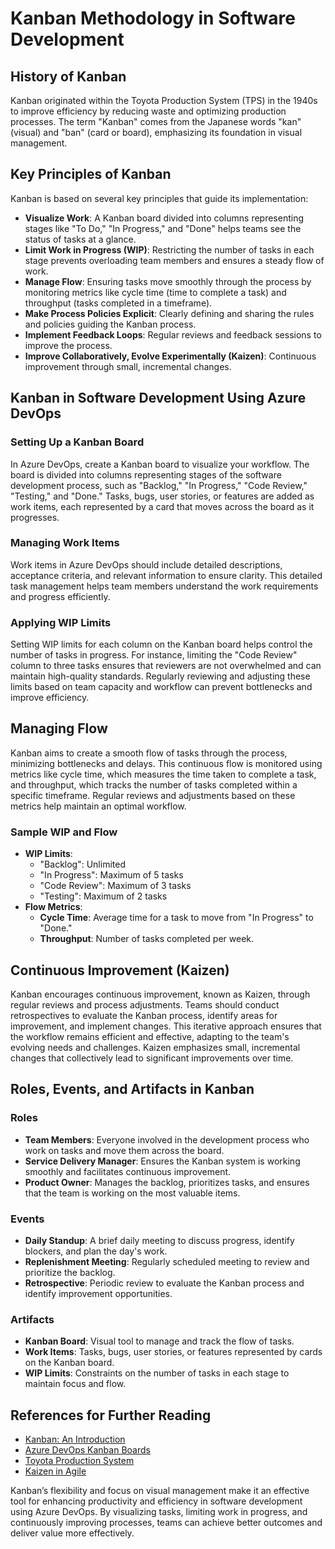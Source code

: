 # Kanban Methodology in Software Development

## History of Kanban

Kanban originated within the Toyota Production System (TPS) in the 1940s to improve efficiency by reducing waste and optimizing production processes. The term "Kanban" comes from the Japanese words "kan" (visual) and "ban" (card or board), emphasizing its foundation in visual management.

## Key Principles of Kanban

Kanban is based on several key principles that guide its implementation:

- **Visualize Work**: A Kanban board divided into columns representing stages like "To Do," "In Progress," and "Done" helps teams see the status of tasks at a glance.
- **Limit Work in Progress (WIP)**: Restricting the number of tasks in each stage prevents overloading team members and ensures a steady flow of work.
- **Manage Flow**: Ensuring tasks move smoothly through the process by monitoring metrics like cycle time (time to complete a task) and throughput (tasks completed in a timeframe).
- **Make Process Policies Explicit**: Clearly defining and sharing the rules and policies guiding the Kanban process.
- **Implement Feedback Loops**: Regular reviews and feedback sessions to improve the process.
- **Improve Collaboratively, Evolve Experimentally (Kaizen)**: Continuous improvement through small, incremental changes.

## Kanban in Software Development Using Azure DevOps

### Setting Up a Kanban Board

In Azure DevOps, create a Kanban board to visualize your workflow. The board is divided into columns representing stages of the software development process, such as "Backlog," "In Progress," "Code Review," "Testing," and "Done." Tasks, bugs, user stories, or features are added as work items, each represented by a card that moves across the board as it progresses.

### Managing Work Items

Work items in Azure DevOps should include detailed descriptions, acceptance criteria, and relevant information to ensure clarity. This detailed task management helps team members understand the work requirements and progress efficiently.

### Applying WIP Limits

Setting WIP limits for each column on the Kanban board helps control the number of tasks in progress. For instance, limiting the "Code Review" column to three tasks ensures that reviewers are not overwhelmed and can maintain high-quality standards. Regularly reviewing and adjusting these limits based on team capacity and workflow can prevent bottlenecks and improve efficiency.

## Managing Flow

Kanban aims to create a smooth flow of tasks through the process, minimizing bottlenecks and delays. This continuous flow is monitored using metrics like cycle time, which measures the time taken to complete a task, and throughput, which tracks the number of tasks completed within a specific timeframe. Regular reviews and adjustments based on these metrics help maintain an optimal workflow.

### Sample WIP and Flow

- **WIP Limits**:
  - "Backlog": Unlimited
  - "In Progress": Maximum of 5 tasks
  - "Code Review": Maximum of 3 tasks
  - "Testing": Maximum of 2 tasks
- **Flow Metrics**:
  - **Cycle Time**: Average time for a task to move from "In Progress" to "Done."
  - **Throughput**: Number of tasks completed per week.

## Continuous Improvement (Kaizen)

Kanban encourages continuous improvement, known as Kaizen, through regular reviews and process adjustments. Teams should conduct retrospectives to evaluate the Kanban process, identify areas for improvement, and implement changes. This iterative approach ensures that the workflow remains efficient and effective, adapting to the team's evolving needs and challenges. Kaizen emphasizes small, incremental changes that collectively lead to significant improvements over time.

## Roles, Events, and Artifacts in Kanban

### Roles

- **Team Members**: Everyone involved in the development process who work on tasks and move them across the board.
- **Service Delivery Manager**: Ensures the Kanban system is working smoothly and facilitates continuous improvement.
- **Product Owner**: Manages the backlog, prioritizes tasks, and ensures that the team is working on the most valuable items.

### Events

- **Daily Standup**: A brief daily meeting to discuss progress, identify blockers, and plan the day's work.
- **Replenishment Meeting**: Regularly scheduled meeting to review and prioritize the backlog.
- **Retrospective**: Periodic review to evaluate the Kanban process and identify improvement opportunities.

### Artifacts

- **Kanban Board**: Visual tool to manage and track the flow of tasks.
- **Work Items**: Tasks, bugs, user stories, or features represented by cards on the Kanban board.
- **WIP Limits**: Constraints on the number of tasks in each stage to maintain focus and flow.

## References for Further Reading

- [Kanban: An Introduction](https://www.atlassian.com/agile/kanban)
- [Azure DevOps Kanban Boards](https://docs.microsoft.com/en-us/azure/devops/boards/boards/kanban-overview)
- [Toyota Production System](https://www.toyota-global.com/company/vision_philosophy/toyota_production_system/)
- [Kaizen in Agile](https://www.scaledagileframework.com/kaizen/)

Kanban’s flexibility and focus on visual management make it an effective tool for enhancing productivity and efficiency in software development using Azure DevOps. By visualizing tasks, limiting work in progress, and continuously improving processes, teams can achieve better outcomes and deliver value more effectively.